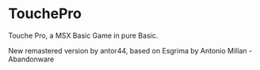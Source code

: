 # TouchePro
Touche Pro, a MSX Basic Game in pure Basic.

New remastered version by antor44, based on Esgrima by Antonio Millan - Abandonware
